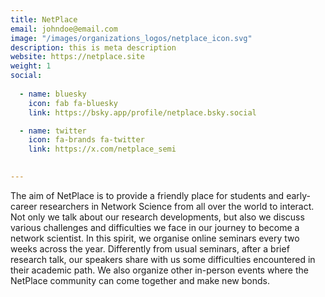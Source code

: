 ```yaml
---
title: NetPlace
email: johndoe@email.com
image: "/images/organizations_logos/netplace_icon.svg"
description: this is meta description
website: https://netplace.site
weight: 1
social:
  
  - name: bluesky
    icon: fab fa-bluesky
    link: https://bsky.app/profile/netplace.bsky.social

  - name: twitter
    icon: fa-brands fa-twitter
    link: https://x.com/netplace_semi

  
---
```


The aim of NetPlace is to provide a friendly place for students and early-career researchers in Network Science from all over the world to interact.
Not only we talk about our research developments, but also we discuss various challenges and difficulties we face in our journey to become a network scientist.
In this spirit, we organise online seminars every two weeks across the year.
Differently from usual seminars, after a brief research talk, our speakers share with us some difficulties encountered in their academic path.
We also organize other in-person events where the NetPlace community can come together and make new bonds.
